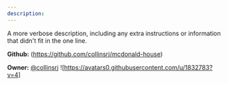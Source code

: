 ```yaml
---
description: 
---
```

A more verbose description, including any extra instructions or
information that didn't fit in the one line.

**Github:** (https://github.com/collinsrj/mcdonald-house)

**Owner:** [@collinsrj](https://github.com/collinsrj) ![https://avatars0.githubusercontent.com/u/1832783?v=4]

